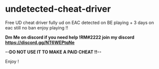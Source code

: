 # undetected-cheat-driver
Free UD cheat driver fully ud on EAC detected on BE playing + 3 days on eac still no ban enjoy playing !! 

**Dm Me on discord if you need help !RM#2222 join my discord https://discord.gg/NT6WEPtqNe**

**--DO NOT USE IT TO MAKE A PAID CHEAT !!--**

Enjoy !
